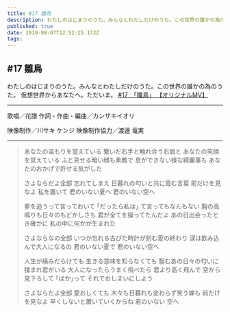 ```yaml
---
title: #17 雛鳥
description: わたしのはじまりのうた。みんなとわたしだけのうた。この世界の誰かの為のうた。 仮想世界からあなたへ。ただいま。
published: true
date: 2019-08-07T12:52:25.172Z
tags: 
---
```


## #17 雛鳥
わたしのはじまりのうた。みんなとわたしだけのうた。この世界の誰かの為のうた。
仮想世界からあなたへ。ただいま。
[#17　「雛鳥」 【オリジナルMV】](https://youtu.be/M1RIUrgJqWw)
***
歌唱／花譜
作詞・作曲・編曲／カンザキイオリ

映像制作／川サキ ケンジ
映像制作協力／渡邊 竜実
***
> あなたの温もりを覚えている
> 繋いだ右手と触れ合う右肩と
> あなたの笑顔を覚えている
> ふと見せる暗い顔も素敵で
> 息ができない様な綺麗事も
> あなたのおかげで許せる気がした
> 
> さよならだよ全部
> 忘れてしまえ
> 日暮れの匂いと共に霞む言葉
> 前だけを見なよ
> 私を置いて
> 君のいない夏へ
> 君のいない空へ
> 
> 
> 夢を追うって言っておいて
> ｢だったら私は｣
> て言ってもなんもない
> 胸の高鳴りも日々のもどかしさも
> 君が全てを操ってたんだよ
> あの日出会ったとき確かに
> 私の中に何かが生まれた
> 
> さよならなの全部
> いつか忘れる古びた時計が刻む愛の終わり
> 涙は飲み込んで大人になるの
> 君のいない夏で
> 君のいない空へ
> 
> 
> 人生が痛みだらけでも
> 生きる意味を知らなくても
> 翳むあの日々の匂いに揉まれ君がいる
> 大人になったらうまく飛べたら
> 君より高く飛んで
> 空から見下ろして
> ｢ばか｣って
> それでおしまいにしよう
> 
> さよならだよ全部
> 愛おしくても
> 木々も日暮れも変わらず笑う蝉も
> 前だけを見なよ
> 早くしないと置いていくからね
> 君のいない
> 空へ

